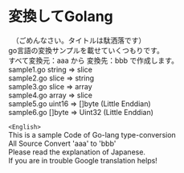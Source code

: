 # 変換してGolang  
　（ごめんなさい。タイトルは駄洒落です）  
  go言語の変換サンプルを載せていくつもりです。  
  すべて変換元：aaa から 変換先：bbb で作成します。  
    sample1.go  string => slice  
    sample2.go  slice => string  
    sample3.go  slice => array  
    sample4.go  array => slice  
    sample5.go  uint16 => []byte (Little Enddian)  
    sample6.go  []byte => Uint32 (Little Enddian)  

  `<English>`   
  This is a sample Code of Go-lang type-conversion  
  All Source Convert 'aaa' to 'bbb'  
  Please read the explanation of Japanese.  
  If you are in trouble Google translation helps!  
